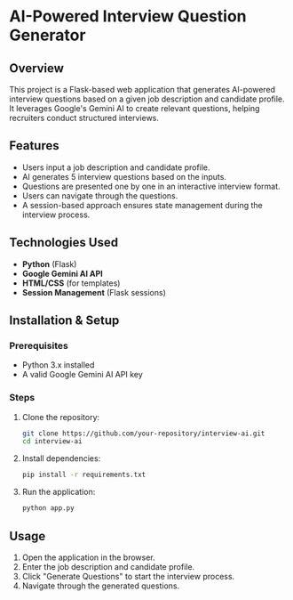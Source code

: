 # AI-Powered Interview Question Generator

## Overview

This project is a Flask-based web application that generates AI-powered interview questions based on a given job description and candidate profile. It leverages Google's Gemini AI to create relevant questions, helping recruiters conduct structured interviews.

## Features

- Users input a job description and candidate profile.
- AI generates 5 interview questions based on the inputs.
- Questions are presented one by one in an interactive interview format.
- Users can navigate through the questions.
- A session-based approach ensures state management during the interview process.

## Technologies Used

- **Python** (Flask)
- **Google Gemini AI API**
- **HTML/CSS** (for templates)
- **Session Management** (Flask sessions)

## Installation & Setup

### Prerequisites

- Python 3.x installed
- A valid Google Gemini AI API key

### Steps

1. Clone the repository:
   ```sh
   git clone https://github.com/your-repository/interview-ai.git
   cd interview-ai
   ```
2. Install dependencies:
   ```sh
   pip install -r requirements.txt
   ```
3. Run the application:
   ```sh
   python app.py
   ```

## Usage

1. Open the application in the browser.
2. Enter the job description and candidate profile.
3. Click "Generate Questions" to start the interview process.
4. Navigate through the generated questions.
